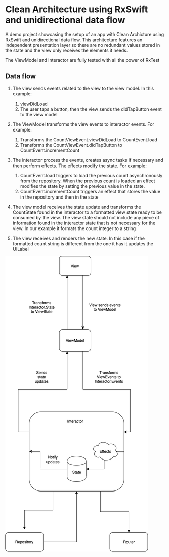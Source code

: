 # Clean Architecture using RxSwift and unidirectional data flow

A demo project showcasing the setup of an app with Clean Archicture using RxSwift and unidirectional data flow. This architecture features an independent presentation layer so there are no redundant values stored in the state and the view only receives the elements it needs.

The ViewModel and Interactor are fully tested with all the power of RxTest

## Data flow

1. The view sends events related to the view to the view model. In this example: 
    1. viewDidLoad
    2. The user taps a button, then the view sends the didTapButton event to the view model

2. The ViewModel transforms the view events to interactor events. For example: 
    1. Transforms the CountViewEvent.viewDidLoad to CountEvent.load
    2. Transforms the CountViewEvent.didTapButton to CountEvent.incrementCount

3. The interactor process the events, creates async tasks if necessary and then perform effects. The effects modify the state. For example:
    1. CountEvent.load triggers to load the previous count asynchronously from the repository. When the previous count is loaded an effect modifies the state by setting the previous value in the state.
    2. CountEvent.incrementCount triggers an effect that stores the value in the repository and then in the state

4. The view model receives the state update and transforms the CountState found in the interactor to a formatted view state ready to be consumed by the view. The view state should not include any piece of information found in the interactor state that is not necessary for the view. In our example it formats the count integer to a string

5. The view receives and renders the new state. In this case if the formatted count string is different from the one it has it updates the UILabel

![Diagram](diagram.png)

